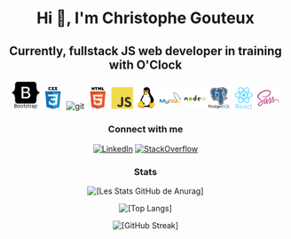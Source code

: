 <h1 align='center'>Hi 👋, I'm Christophe Gouteux</h1>
<h2 align='center'>Currently, fullstack JS web developer in training with O'Clock</h2>


<div align='center'>
<img style="width: 10%;
    height: 10%;" src="https://raw.githubusercontent.com/devicons/devicon/master/icons/bootstrap/bootstrap-plain-wordmark.svg" alt="bootstrap"/>
<img style="width: 40px;
    height: 40px;" src="https://raw.githubusercontent.com/devicons/devicon/master/icons/css3/css3-original-wordmark.svg" alt="css3"/>
<img style="width: 40px;
    height: 40px;" src="https://www.vectorlogo.zone/logos/git-scm/git-scm-icon.svg" alt="git"/>
<img style="width: 40px;
    height: 40px;" src="https://raw.githubusercontent.com/devicons/devicon/master/icons/html5/html5-original-wordmark.svg" alt="html5"/>
<img style="width: 40px;
    height: 40px;" src="https://raw.githubusercontent.com/devicons/devicon/master/icons/javascript/javascript-original.svg" alt="javascript"/>
<img style="width: 40px;
    height: 40px;" src="https://raw.githubusercontent.com/devicons/devicon/master/icons/linux/linux-original.svg" alt="linux"/>
<img style="width: 40px;
    height: 40px;" src="https://raw.githubusercontent.com/devicons/devicon/master/icons/mysql/mysql-original-wordmark.svg" alt="mysql"/>
<img style="width: 40px;
    height: 40px;" src="https://raw.githubusercontent.com/devicons/devicon/master/icons/nodejs/nodejs-original-wordmark.svg" alt="nodejs"/>
<img style="width: 40px;
    height: 40px;" src="https://raw.githubusercontent.com/devicons/devicon/master/icons/postgresql/postgresql-original-wordmark.svg" alt="postgresql"/>
<img style="width: 40px;
    height: 40px;" src="https://raw.githubusercontent.com/devicons/devicon/master/icons/react/react-original-wordmark.svg" alt="react"/>
<img style="width: 40px;
    height: 40px;" src="https://raw.githubusercontent.com/devicons/devicon/master/icons/sass/sass-original.svg" alt="sass"/>
</div>

<h3 align='center'>Connect with me</h3>

<div align='center'>
<a href="https://linkedin.com/in/christophe-gouteux-710033257" target="blank"><img style="width: 40px;
    height: 40px;"  src="https://raw.githubusercontent.com/rahuldkjain/github-profile-readme-generator/master/src/images/icons/Social/linked-in-alt.svg" alt="LinkedIn"/></a>
<a href="https://stackoverflow.com/users/19783117" target="blank"><img style="width: 40px;
    height: 40px;"  src="https://raw.githubusercontent.com/rahuldkjain/github-profile-readme-generator/master/src/images/icons/Social/stack-overflow.svg" alt="StackOverflow"/></a>
</div>


<h3 align='center'>Stats</h3>

<p align="center">
   <img src="https://github-readme-stats.vercel.app/api?username=gouteuxchristophe&show_icons=true&theme=radical" alt="[Les Stats GitHub de Anurag]"/>
</p>

<p align="center">
   <img src="https://github-readme-stats.vercel.app/api/top-langs/?username=gouteuxchristophe&show_icons=true&theme=radical" alt="[Top Langs]"/>
</p>

<p align="center">
   <img src="https://github-readme-streak-stats.herokuapp.com?user=gouteuxchristophe&theme=dark&hide_border=true&locale=fr" alt="[GitHub Streak]"/>
</p>
